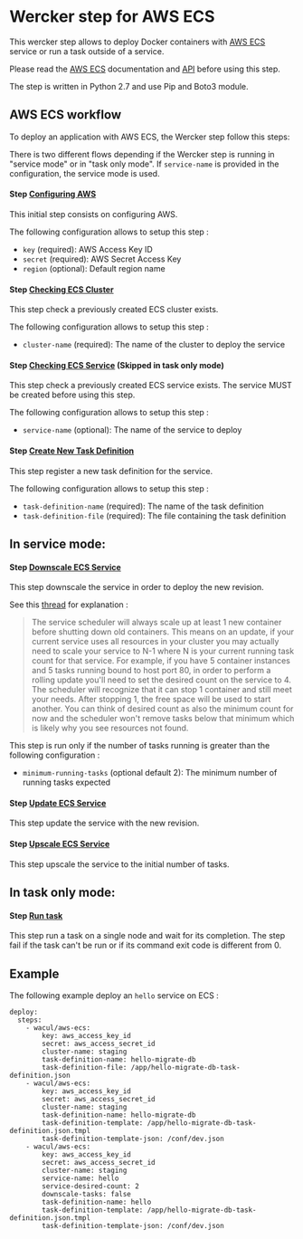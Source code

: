 Wercker step for AWS ECS
=======================

This wercker step allows to deploy Docker containers with [AWS ECS](http://docs.aws.amazon.com/AmazonECS/latest/developerguide/ECS_GetStarted.html) service or run a task outside of a service.

Please read the [AWS ECS](http://docs.aws.amazon.com/AmazonECS/latest/developerguide/Welcome.html) documentation and [API](http://docs.aws.amazon.com/AmazonECS/latest/APIReference/Welcome.html) before using this step.

The step is written in Python 2.7 and use Pip and Boto3 module.


## AWS ECS workflow

To deploy an application with AWS ECS, the Wercker step follow this steps:

There is two different flows depending if the Wercker step is running in "service mode" or in "task only mode".
If `service-name` is provided in the configuration, the service mode is used.

#### Step [Configuring AWS](http://docs.aws.amazon.com/cli/latest/reference/configure/index.html)

This initial step consists on configuring AWS.

The following configuration allows to setup this step :

* `key` (required): AWS Access Key ID
* `secret` (required): AWS Secret Access Key
* `region` (optional): Default region name

#### Step [Checking ECS Cluster](http://docs.aws.amazon.com/AmazonECS/latest/APIReference/API_DescribeClusters.html)

This step check a previously created ECS cluster exists.

The following configuration allows to setup this step :

* `cluster-name` (required): The name of the cluster to deploy the service

#### Step [Checking ECS Service](http://docs.aws.amazon.com/AmazonECS/latest/APIReference/API_DescribeServices.html) (Skipped in task only mode)

This step check a previously created ECS service exists. The service MUST be created before using this step.

The following configuration allows to setup this step :

* `service-name` (optional): The name of the service to deploy

#### Step [Create New Task Definition ](http://docs.aws.amazon.com/AmazonECS/latest/APIReference/API_RegisterTaskDefinition.html)

This step register a new task definition for the service.

The following configuration allows to setup this step :

* `task-definition-name` (required): The name of the task definition
* `task-definition-file` (required): The file containing the task definition


## In service mode:

#### Step [Downscale ECS Service](http://docs.aws.amazon.com/AmazonECS/latest/APIReference/API_UpdateService.html)

This step downscale the service in order to deploy the new revision.

See this [thread](https://forums.aws.amazon.com/thread.jspa?threadID=179271) for explanation :
 
 
> The service scheduler will always scale up at least 1 new container before shutting down old containers. 
This means on an update, if your current service uses all resources in your cluster you may actually need to scale your service to N-1 where N is your current running task count for that service.
For example, if you have 5 container instances and 5 tasks running bound to host port 80, in order to perform a rolling update you'll need to set the desired count on the service to 4. 
The scheduler will recognize that it can stop 1 container and still meet your needs. After stopping 1, the free space will be used to start another. 
You can think of desired count as also the minimum count for now and the scheduler won't remove tasks below that minimum which is likely why you see resources not found.

This step is run only if the number of tasks running is greater than the following configuration :
  
  * `minimum-running-tasks` (optional default 2): The minimum number of running tasks expected


#### Step [Update ECS Service](http://docs.aws.amazon.com/AmazonECS/latest/APIReference/API_UpdateService.html)

This step update the service with the new revision.

#### Step [Upscale ECS Service](http://docs.aws.amazon.com/AmazonECS/latest/APIReference/API_UpdateService.html)

This step upscale the service to the initial number of tasks.

## In task only mode:

#### Step [Run task](http://docs.aws.amazon.com/AmazonECS/latest/APIReference/API_RunTask.html)

This step run a task on a single node and wait for its completion. The step fail if the task can't be run or if its command exit code is different from 0.
 
## Example

The following example deploy an `hello` service on ECS :

```
deploy:
  steps:
    - wacul/aws-ecs:
        key: aws_access_key_id
        secret: aws_access_secret_id
        cluster-name: staging
        task-definition-name: hello-migrate-db
        task-definition-file: /app/hello-migrate-db-task-definition.json
    - wacul/aws-ecs:
        key: aws_access_key_id
        secret: aws_access_secret_id
        cluster-name: staging
        task-definition-name: hello-migrate-db
        task-definition-template: /app/hello-migrate-db-task-definition.json.tmpl
        task-definition-template-json: /conf/dev.json
    - wacul/aws-ecs:
        key: aws_access_key_id
        secret: aws_access_secret_id
        cluster-name: staging
        service-name: hello
        service-desired-count: 2
        downscale-tasks: false
        task-definition-name: hello
        task-definition-template: /app/hello-migrate-db-task-definition.json.tmpl
        task-definition-template-json: /conf/dev.json
```
